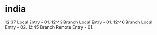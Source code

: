 # india
12:37 Local Entry - 01.
12:43 Branch Local Entry - 01.
12:46 Branch Local Entry - 02.
12:45 Branch Remote Entry - 01.
